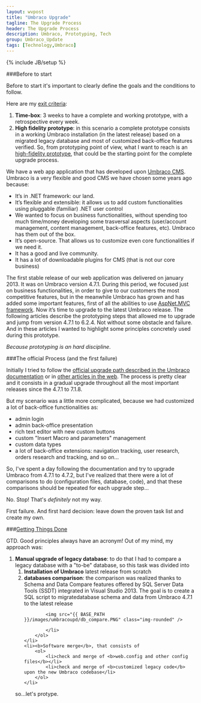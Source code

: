 ```yaml
---
layout: wvpost
title: "Umbraco Upgrade"
tagline: The Upgrade Process
header: The Upgrade Process
description: Umbraco, Prototyping, Tech
group: Umbraco_Update
tags: [Technology,Umbraco]
---
```

{% include JB/setup %}

###Before to start

Before to start it's important to clearly define the goals and the conditions to follow.

Here are my <a href="http://en.wikipedia.org/wiki/Exit-criteria" target="_blank">exit criteria</a>:

1. **Time-box**: 3 weeks to have a complete and working prototype, with a retrospective every week. 
2. **High fidelity prototype**: in this scenario a complete prototype consists in a working Umbraco installation (in the latest release) based on a migrated legacy database and most of customized back-office features verified. So, from prototyping point of view, what I want to reach is an <a href="http://www.svpg.com/high-fidelity-prototypes/" target="_blank">high-fidelity prototype</a>, that could be the starting point for the complete upgrade process.

We have a web app application that has developed upon <a href="http://umbraco.com/products/umbraco-cms" target="_blank">Umbraco CMS</a>. Umbraco is a very flexible and good CMS we have chosen some years ago because:

-	It’s in .NET framework: our land.
-	It’s flexible and extensible: it allows us to add custom functionalities using pluggable (familiar) .NET user control
-	We wanted to focus on business functionalities, without spending too much time/money developing some trasversal aspects (user/account management, content management, back-office features, etc). Umbraco has them out of the box.
-	It’s open-source. That allows us to customize even core functionalities if we need it.
-	It has a good and live community.
-	It has a lot of downloadable plugins for CMS (that is not our core business)

The first stable release of our web application was delivered on january 2013. It was on Umbraco version 4.7.1.
During this period, we focused just on business functionalities, in order to give to our customers the most competitive features, but in the meanwhile Umbraco has grown and has added some important features, first of all the abilities to use <a href="http://www.asp.net/mvc" target="_blank">AspNet.MVC framework</a>.
Now it’s time to upgrade to the latest Umbraco release.
The following articles describe the prototyping steps that allowed me to upgrade and jump from version 4.7.1 to 6.2.4.
Not without some obstacle and failure.
And in these articles I wanted to highlight some principles concretely used during this prototype. 

_Because prototyping is an hard discipline_.


###The official Process (and the first failure)

Initially I tried to follow the <a href="http://our.umbraco.org/documentation/Installation/Upgrading/version-specific" target="_blank">official upgrade path described in the Umbraco documentation</a> or in <a href="http://www.blix.co/blog/2014/6/5/follow-the-path-upgrading-umbraco-from-v4-to-v7.aspx" target="_blank">other articles in the web</a>. The process is pretty clear and it consists in a gradual upgrade throughout all the most important releases since the 4.7.1 to 7.1.8. 

But my scenario was a little more complicated, because we had customized a lot of back-office functionalities as:

- admin login
- admin back-office presentation
- rich text editor with new custom buttons
- custom "Insert Macro and parameters" management
- custom data types
- a lot of back-office extensions: navigation tracking, user research, orders research and tracking, and so on...

So, I've spent a day following the documentation and try to upgrade Umbraco from 4.7.1 to 4.7.2, but I've realized that there were a lot of comparisons to do (configuration files, database, code), and that these comparisons should be repeated for each upgrade step...

No. Stop! That's _definitely_ not my way.

First failure. And first hard decision: leave down the proven task list and create my own.

###<a href="http://gettingthingsdone.com/" target="_blank">Getting Things Done</a> 

GTD. Good principles always have an acronym!
Out of my mind, my approach was:
<ol>
	<li><b>Manual upgrade of legacy database</b>: to do that I had to compare a legacy database with a "to-be" database, so this task was divided into
		<ol>
			<li><b>Installation of Umbraco</b> latest release from scratch</li>
			<li><b>databases comparison</b>: the comparison was realized thanks to Schema and Data Compare features offered by SQL Server Data Tools (SSDT) integrated in Visual Studio 2013. The goal is to create a SQL script to migratedatabase schema and data from Umbraco 4.7.1 to the latest release<br/>
						
			<img src="{{ BASE_PATH }}/images/umbracoupd/db_compare.PNG" class="img-rounded" />
			
			</li>
		</ol>
	</li>
	<li><b>Software merge</b>, that consists of
		<ol>
			<li>check and merge of <b>web.config and other config files</b></li>
			<li>check and merge of <b>customized legacy code</b> upon the new Umbraco codebase</li>
		</ol>
	</li>
</ol>

so...let's protype.


